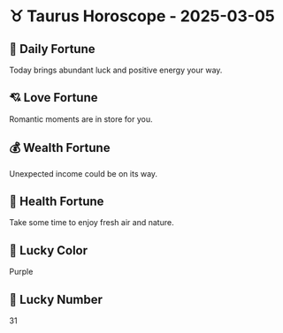 # ♉ Taurus Horoscope - 2025-03-05

## 🎯 Daily Fortune

Today brings abundant luck and positive energy your way.

## 💘 Love Fortune

Romantic moments are in store for you.

## 💰 Wealth Fortune

Unexpected income could be on its way.

## 🌱 Health Fortune

Take some time to enjoy fresh air and nature.

## 🎨 Lucky Color

Purple

## 🔢 Lucky Number

31

